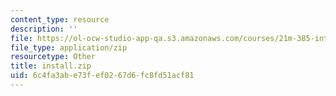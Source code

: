 ```yaml
---
content_type: resource
description: ''
file: https://ol-ocw-studio-app-qa.s3.amazonaws.com/courses/21m-385-interactive-music-systems-fall-2016/6c4fa3abe73fef0267d6fc8fd51acf81_install.zip
file_type: application/zip
resourcetype: Other
title: install.zip
uid: 6c4fa3ab-e73f-ef02-67d6-fc8fd51acf81
---
```

